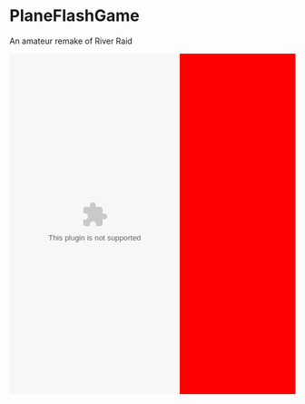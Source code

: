 # PlaneFlashGame
An amateur remake of River Raid

<div style="background-color:red;height:600px;width=600px">
<embed src="http://192.243.101.96/plane.swf" style="background-color:gray;height:600px;width=600px">
</div>
  
